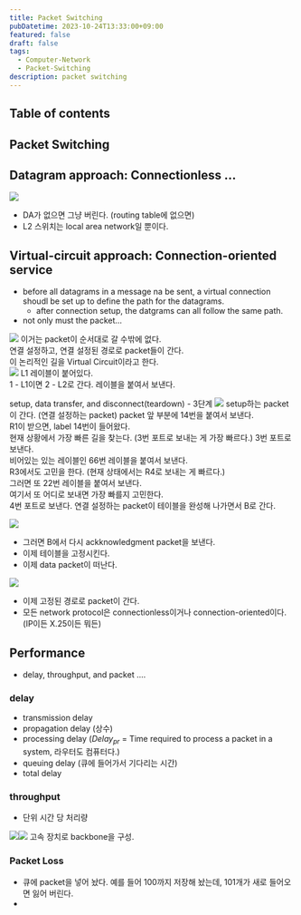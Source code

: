 ```yaml
---
title: Packet Switching
pubDatetime: 2023-10-24T13:33:00+09:00
featured: false
draft: false
tags:
  - Computer-Network
  - Packet-Switching
description: packet switching
---
```


## Table of contents

## Packet Switching

## Datagram approach: Connectionless ...

![](https://res.cloudinary.com/gyunseo-blog/image/upload/v1698669625/packet-switching-1698122175849.jpeg)

- DA가 없으면 그냥 버린다. (routing table에 없으면)
- L2 스위치는 local area network일 뿐이다.

## Virtual-circuit approach: Connection-oriented service

- before all datagrams in a message na be sent, a virtual connection shoudl be set up to define the path for the datagrams.
  - after connection setup, the datgrams can all follow the same path.
- not only must the packet...

![](https://res.cloudinary.com/gyunseo-blog/image/upload/v1698669625/packet-switching-1698122375237.jpeg)
이거는 packet이 순서대로 갈 수밖에 없다.  
연결 설정하고, 연결 설정된 경로로 packet들이 간다.  
이 논리적인 길을 Virtual Circuit이라고 한다.  
![](https://res.cloudinary.com/gyunseo-blog/image/upload/v1698669625/packet-switching-1698122451416.jpeg)
L1 레이블이 붙어있다.  
1 - L1이면 2 - L2로 간다.
레이블을 붙여서 보낸다.

setup, data transfer, and disconnect(teardown) - 3단계
![](https://res.cloudinary.com/gyunseo-blog/image/upload/v1698669625/packet-switching-1698122693757.jpeg)
setup하는 packet이 간다. (연결 설정하는 packet)
packet 앞 부분에 14번을 붙여서 보낸다.  
R1이 받으면, label 14번이 들어왔다.  
현재 상황에서 가장 빠른 길을 찾는다. (3번 포트로 보내는 게 가장 빠르다.)
3번 포트로 보낸다.  
비어있는 있는 레이블인 66번 레이블을 붙여서 보낸다.  
R3에서도 고민을 한다. (현재 상태에서는 R4로 보내는 게 빠르다.)  
그러면 또 22번 레이블을 붙여서 보낸다.  
여기서 또 어디로 보내면 가장 빠를지 고민한다.  
4번 포트로 보낸다.
연결 설정하는 packet이 테이블을 완성해 나가면서 B로 간다.

![](https://res.cloudinary.com/gyunseo-blog/image/upload/v1698669625/packet-switching-1698122908816.jpeg)

- 그러면 B에서 다시 ackknowledgment packet을 보낸다.
- 이제 테이블을 고정시킨다.
- 이제 data packet이 떠난다.

![](https://res.cloudinary.com/gyunseo-blog/image/upload/v1698669625/packet-switching-1698122961304.jpeg)

- 이제 고정된 경로로 packet이 간다.
- 모든 network protocol은 connectionless이거나 connection-oriented이다. (IP이든 X.25이든 뭐든)

## Performance

- delay, throughput, and packet ....

### delay

- transmission delay
- propagation delay (상수)
- processing delay ($Delay_{pr}$ = Time required to process a packet in a system, 라우터도 컴퓨터다.)
- queuing delay (큐에 들어가서 기다리는 시간)
- total delay

### throughput

- 단위 시간 당 처리량

![](https://res.cloudinary.com/gyunseo-blog/image/upload/v1698669625/packet-switching-1698123325541.jpeg)![](https://res.cloudinary.com/gyunseo-blog/image/upload/v1698669625/packet-switching-1698123367188.jpeg)
고속 장치로 backbone을 구성.

### Packet Loss

- 큐에 packet을 넣어 놨다. 예를 들어 100까지 저장해 놨는데, 101개가 새로 들어오면 잃어 버린다.
-
